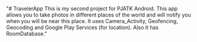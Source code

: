"# TravelerApp This is my second project for PJATK Android. This app allows you to take photos in different places of the world and will notify you when you will be near this place. It uses Camera_Activity, Geofencing, Geocoding and Google Play Services (for location). Also it has RoomDatabase." 
